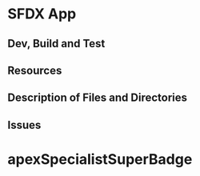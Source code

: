 # SFDX  App

## Dev, Build and Test


## Resources


## Description of Files and Directories


## Issues


# apexSpecialistSuperBadge
